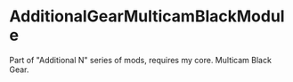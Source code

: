# AdditionalGearMulticamBlackModule
Part of "Additional N" series of mods, requires my core. Multicam Black Gear.
